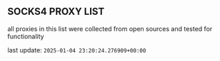 ## SOCKS4 PROXY LIST

all proxies in this list were collected from open sources and tested for functionality

last update: `2025-01-04 23:20:24.276909+00:00`